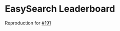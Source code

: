 EasySearch Leaderboard
======================

Reproduction for [#191](https://github.com/matteodem/meteor-easy-search/issues/191)
